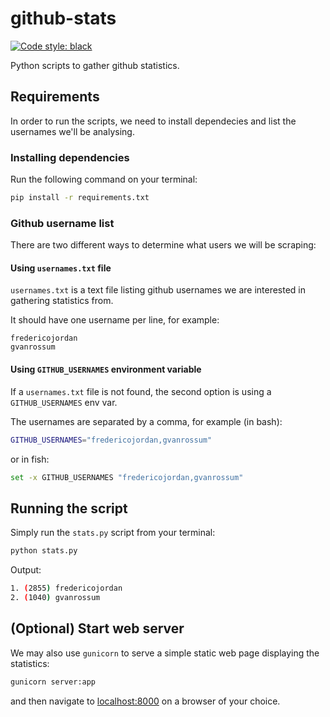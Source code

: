 # github-stats
[![Code style: black](https://img.shields.io/badge/code%20style-black-000000.svg)](https://github.com/psf/black)

Python scripts to gather github statistics.

## Requirements

In order to run the scripts, we need to install dependecies and list the usernames we'll be analysing.

### Installing dependencies

Run the following command on your terminal:

```sh
pip install -r requirements.txt
```

### Github username list

There are two different ways to determine what users we will be scraping:

#### Using `usernames.txt` file

`usernames.txt` is a text file listing github usernames we are interested in gathering statistics from.

It should have one username per line, for example:

```
fredericojordan
gvanrossum
```

#### Using `GITHUB_USERNAMES` environment variable

If a `usernames.txt` file is not found, the second option is using a `GITHUB_USERNAMES` env var.

The usernames are separated by a comma, for example (in bash):

```sh
GITHUB_USERNAMES="fredericojordan,gvanrossum"
```

or in fish:

```sh
set -x GITHUB_USERNAMES "fredericojordan,gvanrossum"
```

## Running the script

Simply run the `stats.py` script from your terminal:

```sh
python stats.py
```

Output:

```sh
1. (2855) fredericojordan
2. (1040) gvanrossum
```

## (Optional) Start web server

We may also use `gunicorn` to serve a simple static web page displaying the statistics:

```sh
gunicorn server:app
```

and then navigate to [localhost:8000](http://localhost:8000) on a browser of your choice.
